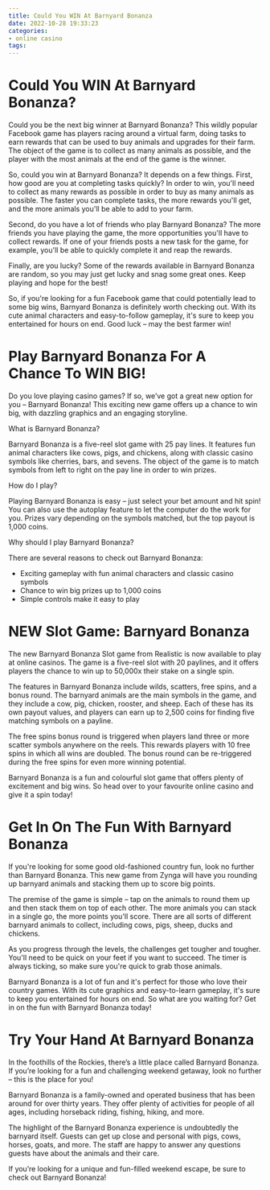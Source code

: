 ```yaml
---
title: Could You WIN At Barnyard Bonanza 
date: 2022-10-28 19:33:23
categories:
- online casino
tags:
---
```



#  Could You WIN At Barnyard Bonanza? 

Could you be the next big winner at Barnyard Bonanza? This wildly popular Facebook game has players racing around a virtual farm, doing tasks to earn rewards that can be used to buy animals and upgrades for their farm. The object of the game is to collect as many animals as possible, and the player with the most animals at the end of the game is the winner.

So, could you win at Barnyard Bonanza? It depends on a few things. First, how good are you at completing tasks quickly? In order to win, you'll need to collect as many rewards as possible in order to buy as many animals as possible. The faster you can complete tasks, the more rewards you'll get, and the more animals you'll be able to add to your farm.

Second, do you have a lot of friends who play Barnyard Bonanza? The more friends you have playing the game, the more opportunities you'll have to collect rewards. If one of your friends posts a new task for the game, for example, you'll be able to quickly complete it and reap the rewards.

Finally, are you lucky? Some of the rewards available in Barnyard Bonanza are random, so you may just get lucky and snag some great ones. Keep playing and hope for the best!

So, if you're looking for a fun Facebook game that could potentially lead to some big wins, Barnyard Bonanza is definitely worth checking out. With its cute animal characters and easy-to-follow gameplay, it's sure to keep you entertained for hours on end. Good luck – may the best farmer win!

#  Play Barnyard Bonanza For A Chance To WIN BIG! 

Do you love playing casino games? If so, we’ve got a great new option for you – Barnyard Bonanza! This exciting new game offers up a chance to win big, with dazzling graphics and an engaging storyline.

What is Barnyard Bonanza?

Barnyard Bonanza is a five-reel slot game with 25 pay lines. It features fun animal characters like cows, pigs, and chickens, along with classic casino symbols like cherries, bars, and sevens. The object of the game is to match symbols from left to right on the pay line in order to win prizes.

How do I play?

Playing Barnyard Bonanza is easy – just select your bet amount and hit spin! You can also use the autoplay feature to let the computer do the work for you. Prizes vary depending on the symbols matched, but the top payout is 1,000 coins.

Why should I play Barnyard Bonanza?

There are several reasons to check out Barnyard Bonanza:

- Exciting gameplay with fun animal characters and classic casino symbols
- Chance to win big prizes up to 1,000 coins
- Simple controls make it easy to play

#  NEW Slot Game: Barnyard Bonanza 

The new Barnyard Bonanza Slot game from Realistic is now available to play at online casinos. The game is a five-reel slot with 20 paylines, and it offers players the chance to win up to 50,000x their stake on a single spin.

The features in Barnyard Bonanza include wilds, scatters, free spins, and a bonus round. The barnyard animals are the main symbols in the game, and they include a cow, pig, chicken, rooster, and sheep. Each of these has its own payout values, and players can earn up to 2,500 coins for finding five matching symbols on a payline.

The free spins bonus round is triggered when players land three or more scatter symbols anywhere on the reels. This rewards players with 10 free spins in which all wins are doubled. The bonus round can be re-triggered during the free spins for even more winning potential.

Barnyard Bonanza is a fun and colourful slot game that offers plenty of excitement and big wins. So head over to your favourite online casino and give it a spin today!

#  Get In On The Fun With Barnyard Bonanza 

If you're looking for some good old-fashioned country fun, look no further than Barnyard Bonanza. This new game from Zynga will have you rounding up barnyard animals and stacking them up to score big points.

The premise of the game is simple – tap on the animals to round them up and then stack them on top of each other. The more animals you can stack in a single go, the more points you'll score. There are all sorts of different barnyard animals to collect, including cows, pigs, sheep, ducks and chickens.

As you progress through the levels, the challenges get tougher and tougher. You'll need to be quick on your feet if you want to succeed. The timer is always ticking, so make sure you're quick to grab those animals.

Barnyard Bonanza is a lot of fun and it's perfect for those who love their country games. With its cute graphics and easy-to-learn gameplay, it's sure to keep you entertained for hours on end. So what are you waiting for? Get in on the fun with Barnyard Bonanza today!

#  Try Your Hand At Barnyard Bonanza

In the foothills of the Rockies, there’s a little place called Barnyard Bonanza. If you’re looking for a fun and challenging weekend getaway, look no further – this is the place for you!

Barnyard Bonanza is a family-owned and operated business that has been around for over thirty years. They offer plenty of activities for people of all ages, including horseback riding, fishing, hiking, and more.

The highlight of the Barnyard Bonanza experience is undoubtedly the barnyard itself. Guests can get up close and personal with pigs, cows, horses, goats, and more. The staff are happy to answer any questions guests have about the animals and their care.

If you’re looking for a unique and fun-filled weekend escape, be sure to check out Barnyard Bonanza!